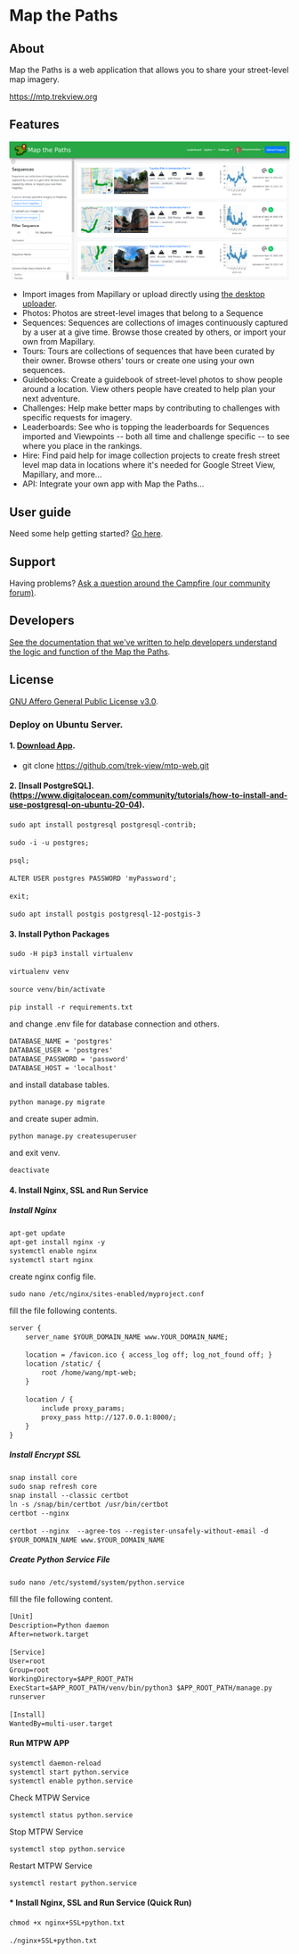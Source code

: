 # Map the Paths

## About

Map the Paths is a web application that allows you to share your street-level map imagery.

https://mtp.trekview.org

## Features

![alt-text](mtp-screenshot.png "")

* Import images from Mapillary or upload directly using [the desktop uploader](https://mtp.trekview.org).
* Photos: Photos are street-level images that belong to a Sequence
* Sequences: Sequences are collections of images continuously captured by a user at a give time. Browse those created by others, or import your own from Mapillary.
* Tours: Tours are collections of sequences that have been curated by their owner. Browse others' tours or create one using your own sequences.
* Guidebooks: Create a guidebook of street-level photos to show people around a location. View others people have created to help plan your next adventure.
* Challenges: Help make better maps by contributing to challenges with specific requests for imagery.
* Leaderboards: See who is topping the leaderboards for Sequences imported and Viewpoints -- both all time and challenge specific -- to see where you place in the rankings.
* Hire: Find paid help for image collection projects to create fresh street level map data in locations where it's needed for Google Street View, Mapillary, and more...
* API: Integrate your own app with Map the Paths...

## User guide

Need some help getting started? [Go here](https://guides.trekview.org/mtp-web/overview).

## Support

Having problems? [Ask a question around the Campfire (our community forum)](https://campfire.trekview.org/c/support/8).

## Developers

[See the documentation that we've written to help developers understand the logic and function of the Map the Paths](https://guides.trekview.org/mtp-web/developer-docs).

## License

[GNU Affero General Public License v3.0](/LICENSE.txt).





### Deploy on Ubuntu Server.
#### 1. [Download App](https://github.com/trek-view/mtp-web.git).
* git clone https://github.com/trek-view/mtp-web.git


#### 2. [Insall PostgreSQL].(https://www.digitalocean.com/community/tutorials/how-to-install-and-use-postgresql-on-ubuntu-20-04).

```
sudo apt install postgresql postgresql-contrib;

sudo -i -u postgres;

psql;

ALTER USER postgres PASSWORD 'myPassword';

exit;

sudo apt install postgis postgresql-12-postgis-3
```

#### 3. Install Python Packages
```
sudo -H pip3 install virtualenv

virtualenv venv

source venv/bin/activate

pip install -r requirements.txt
```

and change .env file for database connection and others.
```
DATABASE_NAME = 'postgres'
DATABASE_USER = 'postgres'
DATABASE_PASSWORD = 'password'
DATABASE_HOST = 'localhost'
```

and install database tables.
```commandline
python manage.py migrate
```

and create super admin.
```commandline
python manage.py createsuperuser
```

and exit venv.
```commandline
deactivate
```

#### 4. Install Nginx, SSL and Run Service

##### Install Nginx
```commandline
apt-get update
apt-get install nginx -y
systemctl enable nginx
systemctl start nginx
```

create nginx config file.
```commandline
sudo nano /etc/nginx/sites-enabled/myproject.conf
```
fill the file following contents.
```
server {
    server_name $YOUR_DOMAIN_NAME www.YOUR_DOMAIN_NAME;

    location = /favicon.ico { access_log off; log_not_found off; }
    location /static/ {
        root /home/wang/mpt-web;
    }

    location / {
        include proxy_params;
        proxy_pass http://127.0.0.1:8000/;
    }
}
```

##### Install Encrypt SSL
```commandline
snap install core 
sudo snap refresh core
snap install --classic certbot
ln -s /snap/bin/certbot /usr/bin/certbot
certbot --nginx

certbot --nginx  --agree-tos --register-unsafely-without-email -d $YOUR_DOMAIN_NAME www.$YOUR_DOMAIN_NAME
```

##### Create Python Service File
```commandline
sudo nano /etc/systemd/system/python.service
```

fill the file following content.
```
[Unit]
Description=Python daemon
After=network.target

[Service]
User=root
Group=root
WorkingDirectory=$APP_ROOT_PATH
ExecStart=$APP_ROOT_PATH/venv/bin/python3 $APP_ROOT_PATH/manage.py runserver

[Install]
WantedBy=multi-user.target
```

#### Run MTPW APP
```commandline
systemctl daemon-reload
systemctl start python.service
systemctl enable python.service
```

Check MTPW Service
```commandline
systemctl status python.service
```

Stop MTPW Service
```commandline
systemctl stop python.service
```

Restart MTPW Service
```commandline
systemctl restart python.service
```

#### * Install Nginx, SSL and Run Service (Quick Run)
```commandline
chmod +x nginx+SSL+python.txt

./nginx+SSL+python.txt
```

